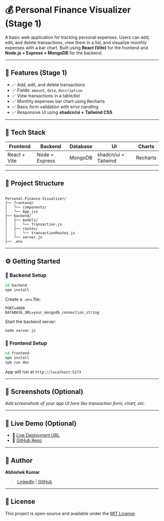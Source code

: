 
# 💰 Personal Finance Visualizer (Stage 1)

A basic web application for tracking personal expenses. Users can add, edit, and delete transactions, view them in a list, and visualize monthly expenses with a bar chart. Built using **React (Vite)** for the frontend and **Node.js + Express + MongoDB** for the backend.

---

## 🔹 Features (Stage 1)

- ✅ Add, edit, and delete transactions
- ✅ Fields: `amount`, `date`, `description`
- ✅ View transactions in a table/list
- ✅ Monthly expenses bar chart using Recharts
- ✅ Basic form validation with error handling
- ✅ Responsive UI using **shadcn/ui + Tailwind CSS**

---

## 🧰 Tech Stack

| Frontend     | Backend     | Database | UI         | Charts    |
|--------------|-------------|----------|------------|-----------|
| React + Vite | Node + Express | MongoDB  | shadcn/ui + Tailwind | Recharts |

---

## 📁 Project Structure

```

Personal-Finance-Visualizer/
├── frontend/
│   └── components/
│   └── App.jsx
├── backend/
│   ├── models/
│   │   └── Transaction.js
│   ├── routes/
│   │   └── transactionRoutes.js
│   └── server.js
├── .env

````

---

## ⚙️ Getting Started

### 🔧 Backend Setup

```bash
cd backend
npm install
````

Create a `.env` file:

```env
PORT=4000
DATABASE_URL=your_mongodb_connection_string
```

Start the backend server:

```bash
node server.js
```

### 🎨 Frontend Setup

```bash
cd frontend
npm install
npm run dev
```

App will run at `http://localhost:5173`

---

## 📸 Screenshots (Optional)

*Add screenshots of your app UI here like transaction form, chart, etc.*

---

## 🚀 Live Demo (Optional)

* 🔗 [Live Deployment URL](https://your-live-link)
* 📁 [GitHub Repo](https://github.com/your-username/Personal-Finance-Visualizer)

---

## 🙌 Author

**Abhishek Kumar**

> [LinkedIn](https://linkedin.com/in/yourprofile) | [GitHub](https://github.com/your-username)

---

## 📄 License

This project is open-source and available under the [MIT License](LICENSE).


